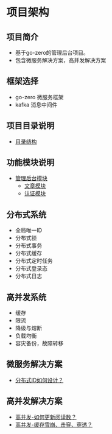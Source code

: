 # 项目架构

## 项目简介
- 基于go-zero的管理后台项目。
- 包含微服务解决方案，高并发解决方案

## 框架选择
- go-zero 微服务框架
- kafka 消息中间件

## 项目目录说明
- [目录结构](./doc/menu.md)

## 功能模块说明
- [管理后台模块](./doc/admin.md)
    - [文章模块](./doc/article.md)
    - [认证模块](./doc/verify.md)

## 分布式系统
- 全局唯一ID
- 分布式锁
- 分布式事务
- 分布式缓存
- 分布式定时任务
- 分布式登录态
- 分布式日志

## 高并发系统
- 缓存
- 限流
- 降级与熔断
- 负载均衡
- 容灾备份，故障转移

## 微服务解决方案
- [分布式ID如何设计？](doc/distributed/id.md)

## 高并发解决方案
- [高并发-如何更新阅读数？](doc/concurrency/viewNum.md)
- [高并发-缓存雪崩、击穿、穿透？](doc/concurrency/viewNum.md)